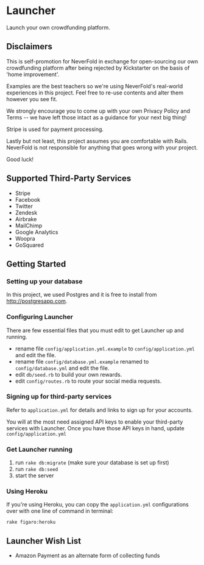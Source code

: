 Launcher
========

Launch your own crowdfunding platform.

Disclaimers
-----------

This is self-promotion for NeverFold in exchange for open-sourcing our own crowdfunding platform after being rejected by Kickstarter on the basis of 'home improvement'.

Examples are the best teachers so we're using NeverFold's real-world experiences in this project. Feel free to re-use contents and alter them however you see fit.

We strongly encourage you to come up with your own Privacy Policy and Terms -- we have left those intact as a guidance for your next big thing!

Stripe is used for payment processing.

Lastly but not least, this project assumes you are comfortable with Rails. NeverFold is not responsible for anything that goes wrong with your project.

Good luck!

Supported Third-Party Services
------------------------------
* Stripe
* Facebook
* Twitter
* Zendesk
* Airbrake
* MailChimp
* Google Analytics
* Woopra
* GoSquared

Getting Started
---------------

### Setting up your database

In this project, we used Postgres and it is free to install from http://postgresapp.com.

### Configuring Launcher

There are few essential files that you must edit to get Launcher up and running.

* rename file `config/application.yml.example` to `config/application.yml` and edit the file.
* rename file `config/database.yml.example` renamed to `config/database.yml` and edit the file.
* edit `db/seed.rb` to build your own rewards.
* edit `config/routes.rb` to route your social media requests.

### Signing up for third-party services

Refer to `application.yml` for details and links to sign up for your accounts.

You will at the most need assigned API keys to enable your third-party services with Launcher. Once you have those API keys in hand, update `config/application.yml`

### Get Launcher running

1. run `rake db:migrate` (make sure your database is set up first)
2. run `rake db:seed`
3. start the server

### Using Heroku

If you're using Heroku, you can copy the `application.yml` configurations over with one line of command in terminal:

    rake figaro:heroku

Launcher Wish List
------------------

* Amazon Payment as an alternate form of collecting funds
